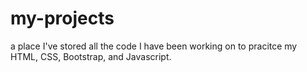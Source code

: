 # my-projects
a place I've stored all the code I have been working on to pracitce my HTML, CSS, Bootstrap, and Javascript. 
